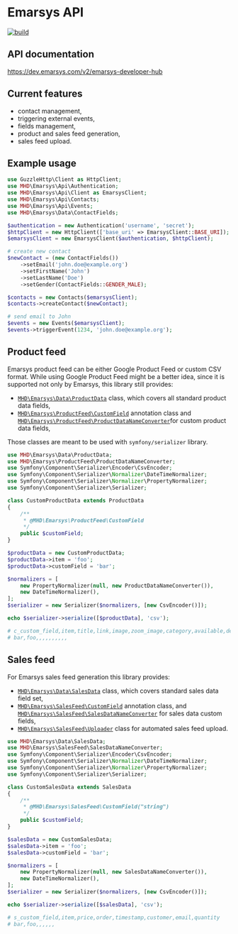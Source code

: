 # Emarsys API

[![build](https://img.shields.io/github/workflow/status/melvin-hamilton-digital/emarsys-api/PHP%20Composer)](https://github.com/melvin-hamilton-digital/emarsys-api/actions)

## API documentation

https://dev.emarsys.com/v2/emarsys-developer-hub

## Current features

* contact management,
* triggering external events,
* fields management,
* product and sales feed generation,
* sales feed upload.

## Example usage

```php
use GuzzleHttp\Client as HttpClient;
use MHD\Emarsys\Api\Authentication;
use MHD\Emarsys\Api\Client as EmarsysClient;
use MHD\Emarsys\Api\Contacts;
use MHD\Emarsys\Api\Events;
use MHD\Emarsys\Data\ContactFields;

$authentication = new Authentication('username', 'secret');
$httpClient = new HttpClient(['base_uri' => EmarsysClient::BASE_URI]);
$emarsysClient = new EmarsysClient($authentication, $httpClient);

# create new contact
$newContact = (new ContactFields())
    ->setEmail('john.doe@example.org')
    ->setFirstName('John')
    ->setLastName('Doe')
    ->setGender(ContactFields::GENDER_MALE);

$contacts = new Contacts($emarsysClient);
$contacts->createContact($newContact);

# send email to John
$events = new Events($emarsysClient);
$events->triggerEvent(1234, 'john.doe@example.org');
```

## Product feed

Emarsys product feed can be either Google Product Feed or custom CSV format. While using Google Product Feed might be a
better idea, since it is supported not only by Emarsys, this library still provides:

* [`MHD\Emarsys\Data\ProductData`](./src/Data/ProductData.php) class, which covers all standard product data fields,
* [`MHD\Emarsys\ProductFeed\CustomField`](./src/ProductFeed/CustomField.php) annotation class
  and [`MHD\Emarsys\ProductFeed\ProductDataNameConverter`](./src/ProductFeed/ProductDataNameConverter.php)for custom
  product data fields,

Those classes are meant to be used with `symfony/serializer` library.

```php
use MHD\Emarsys\Data\ProductData;
use MHD\Emarsys\ProductFeed\ProductDataNameConverter;
use Symfony\Component\Serializer\Encoder\CsvEncoder;
use Symfony\Component\Serializer\Normalizer\DateTimeNormalizer;
use Symfony\Component\Serializer\Normalizer\PropertyNormalizer;
use Symfony\Component\Serializer\Serializer;

class CustomProductData extends ProductData
{
    /**
     * @MHD\Emarsys\ProductFeed\CustomField
     */
    public $customField;
}

$productData = new CustomProductData;
$productData->item = 'foo';
$productData->customField = 'bar';

$normalizers = [
    new PropertyNormalizer(null, new ProductDataNameConverter()),
    new DateTimeNormalizer(),
];
$serializer = new Serializer($normalizers, [new CsvEncoder()]);

echo $serializer->serialize([$productData], 'csv');

# c_custom_field,item,title,link,image,zoom_image,category,available,description,price,msrp,brand
# bar,foo,,,,,,,,,,
```

## Sales feed

For Emarsys sales feed generation this library provides:

* [`MHD\Emarsys\Data\SalesData`](./src/Data/SalesData.php) class, which covers standard sales data field set,
* [`MHD\Emarsys\SalesFeed\CustomField`](./src/SalesFeed/CustomField.php) annotation class,
  and [`MHD\Emarsys\SalesFeed\SalesDataNameConverter`](./src/SalesFeed/SalesDataNameConverter.php) for sales data custom
  fields,
* [`MHD\Emarsys\SalesFeed\Uploader`](./src/SalesFeed/Uploader.php) class for automated sales feed upload.

```php
use MHD\Emarsys\Data\SalesData;
use MHD\Emarsys\SalesFeed\SalesDataNameConverter;
use Symfony\Component\Serializer\Encoder\CsvEncoder;
use Symfony\Component\Serializer\Normalizer\DateTimeNormalizer;
use Symfony\Component\Serializer\Normalizer\PropertyNormalizer;
use Symfony\Component\Serializer\Serializer;

class CustomSalesData extends SalesData
{
    /**
     * @MHD\Emarsys\SalesFeed\CustomField("string")
     */
    public $customField;
}

$salesData = new CustomSalesData;
$salesData->item = 'foo';
$salesData->customField = 'bar';

$normalizers = [
    new PropertyNormalizer(null, new SalesDataNameConverter()),
    new DateTimeNormalizer(),
];
$serializer = new Serializer($normalizers, [new CsvEncoder()]);

echo $serializer->serialize([$salesData], 'csv');

# s_custom_field,item,price,order,timestamp,customer,email,quantity
# bar,foo,,,,,,

```
